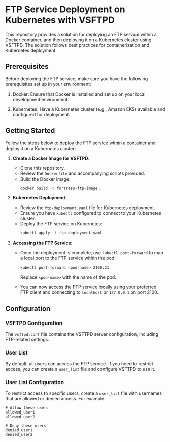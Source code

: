 # FTP Service Deployment on Kubernetes with VSFTPD

This repository provides a solution for deploying an FTP service within a Docker container, and then deploying it on a Kubernetes cluster using VSFTPD. The solution follows best practices for containerization and Kubernetes deployment.

## Prerequisites

Before deploying the FTP service, make sure you have the following prerequisites set up in your environment:

1. Docker: Ensure that Docker is installed and set up on your local development environment.

2. Kubernetes: Have a Kubernetes cluster (e.g., Amazon EKS) available and configured for deployment.

## Getting Started

Follow the steps below to deploy the FTP service within a container and deploy it on a Kubernetes cluster:

1. **Create a Docker Image for VSFTPD**:
   - Clone this repository.
   - Review the `Dockerfile` and accompanying scripts provided.
   - Build the Docker image:
     ```bash
     docker build -t fortress-ftp-image .
     ```

2. **Kubernetes Deployment**:
   - Review the `ftp-deployment.yaml` file for Kubernetes deployment.
   - Ensure you have `kubectl` configured to connect to your Kubernetes cluster.
   - Deploy the FTP service on Kubernetes:
     ```bash
     kubectl apply -f ftp-deployment.yaml
     ```

3. **Accessing the FTP Service**:
   - Once the deployment is complete, use `kubectl port-forward` to map a local port to the FTP service within the pod:
     ```bash
     kubectl port-forward <pod-name> 2100:21
     ```
     Replace `<pod-name>` with the name of the pod.

   - You can now access the FTP service locally using your preferred FTP client and connecting to `localhost` or `127.0.0.1` on port 2100.

## Configuration

### VSFTPD Configuration

The `vsftpd.conf` file contains the VSFTPD server configuration, including FTP-related settings.

### User List

By default, all users can access the FTP service. If you need to restrict access, you can create a `user_list` file and configure VSFTPD to use it.

### User List Configuration

To restrict access to specific users, create a `user_list` file with usernames that are allowed or denied access. For example:

```plaintext
# Allow these users
allowed_user1
allowed_user2

# Deny these users
denied_user1
denied_user2